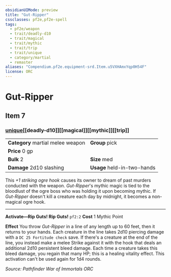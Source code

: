 ```yaml
---
obsidianUIMode: preview
title: "Gut-Ripper"
cssclasses: pf2e,pf2e-spell
tags:
  - pf2e/weapon
  - trait/deadly-d10
  - trait/magical
  - trait/mythic
  - trait/trip
  - trait/unique
  - category/martial
  - remaster
aliases: "Compendium.pf2e.equipment-srd.Item.u5VXHAmxYqp0H54F"
license: ORC
---
```

# Gut-Ripper
## Item 7
### [unique](unique "Unique Rarity Trait")[[deadly-d10]][[magical]][[mythic]][[trip]]

|  |  |
| -- | -- |
| **Category** martial melee weapon | **Group** pick |
| **Price** 0 gp |  |
| **Bulk** 2 | **Size** med |
| **Damage** 2d10 slashing  | **Usage** held-in-two-hands |



This _+1 striking ogre hook_ causes its owner to dream of past murders conducted with the weapon. _Gut-Ripper_'s mythic magic is tied to the bloodlust of the ogre boss who was holding it upon becoming mythic. If _Gut-Ripper_ doesn't kill a creature each day by midnight, it becomes a non-magical ogre hook.

* * *

**Activate—Rip Guts! Rip Guts!** `pf2:2` **Cost** 1 Mythic Point

**Effect** You throw _Gut-Ripper_ in a line of any length up to 60 feet, then it returns to your hands. Each creature in the line takes 2d10 piercing damage with a `DC 25 Fortitude check` save. If there's a creature at the end of the line, you instead make a melee Strike against it with the hook that deals an additional 2d10 persistent bleed damage. Each time a creature takes this bleed damage, you regain that many HP; this is a healing vitality effect. This activation can't be used again for 1d4 rounds.

*Source: Pathfinder War of Immortals*
*ORC*